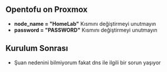 ## Opentofu on Proxmox
- **node_name = "HomeLab"**  Kısmını değiştirmeyi unutmayın
- **password = "PASSWORD"** Kısmını değiştirmeyi unutmayın


## Kurulum Sonrası 
- Şuan nedenini bilmiyorum fakat dns ile ilgili bir sorun yaşıyor